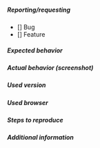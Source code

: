 ##### Reporting/requesting
<!-- Mark with X -->
- [] Bug
- [] Feature

##### Expected behavior

##### Actual behavior (screenshot) 
<!-- In case of bug report -->

##### Used version
<!-- In case of bug report -->

##### Used browser
<!-- In case of bug report -->

##### Steps to reproduce
<!-- In case of bug report -->

##### Additional information
